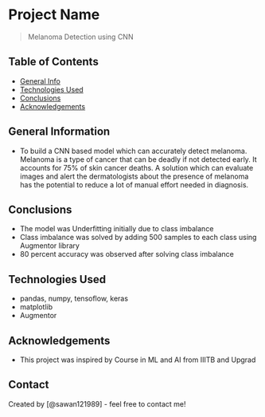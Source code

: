 # Project Name
> Melanoma Detection using CNN


## Table of Contents
* [General Info](#general-information)
* [Technologies Used](#technologies-used)
* [Conclusions](#conclusions)
* [Acknowledgements](#acknowledgements)


## General Information
- To build a CNN based model which can accurately detect melanoma. Melanoma is a type of cancer that can be deadly if not detected early. It accounts for 75% of skin cancer deaths. A solution which can evaluate images and alert the dermatologists about the presence of melanoma has the potential to reduce a lot of manual effort needed in diagnosis.


## Conclusions
- The model was Underfitting initially due to class imbalance
- Class imbalance was solved by adding 500 samples to each class using Augmentor library
- 80 percent accuracy was observed after solving class imbalance


## Technologies Used
- pandas, numpy, tensoflow, keras
- matplotlib
- Augmentor


## Acknowledgements
- This project was inspired by Course in ML and AI from IIITB and Upgrad


## Contact
Created by [@sawan121989] - feel free to contact me!